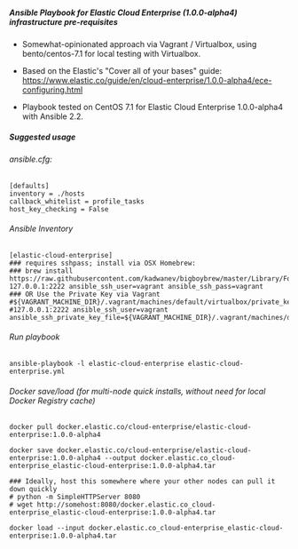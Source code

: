 ##### Ansible Playbook for Elastic Cloud Enterprise (1.0.0-alpha4) infrastructure pre-requisites

* Somewhat-opinionated approach via Vagrant / Virtualbox, using bento/centos-7.1 for local testing with Virtualbox.

* Based on the Elastic's "Cover all of your bases" guide:
 https://www.elastic.co/guide/en/cloud-enterprise/1.0.0-alpha4/ece-configuring.html

* Playbook tested on CentOS 7.1 for Elastic Cloud Enterprise 1.0.0-alpha4 with Ansible 2.2.

##### Suggested usage
###### ansible.cfg:
```
[defaults]
inventory = ./hosts
callback_whitelist = profile_tasks
host_key_checking = False
```

###### Ansible Inventory
```
[elastic-cloud-enterprise]
### requires sshpass; install via OSX Homebrew:
### brew install https://raw.githubusercontent.com/kadwanev/bigboybrew/master/Library/Formula/sshpass.rb
127.0.0.1:2222 ansible_ssh_user=vagrant ansible_ssh_pass=vagrant
### OR Use the Private Key via Vagrant #${VAGRANT_MACHINE_DIR}/.vagrant/machines/default/virtualbox/private_key
#127.0.0.1:2222 ansible_ssh_user=vagrant ansible_ssh_private_key_file=${VAGRANT_MACHINE_DIR}/.vagrant/machines/default/virtualbox/private_key

```

###### Run playbook
```ansible-playbook -l elastic-cloud-enterprise elastic-cloud-enterprise.yml```

###### Docker save/load (for multi-node quick installs, without need for local Docker Registry cache)
```
docker pull docker.elastic.co/cloud-enterprise/elastic-cloud-enterprise:1.0.0-alpha4

docker save docker.elastic.co/cloud-enterprise/elastic-cloud-enterprise:1.0.0-alpha4 --output docker.elastic.co_cloud-enterprise_elastic-cloud-enterprise:1.0.0-alpha4.tar

### Ideally, host this somewhere where your other nodes can pull it down quickly
# python -m SimpleHTTPServer 8080
# wget http://somehost:8080/docker.elastic.co_cloud-enterprise_elastic-cloud-enterprise:1.0.0-alpha4.tar

docker load --input docker.elastic.co_cloud-enterprise_elastic-cloud-enterprise:1.0.0-alpha4.tar
```
